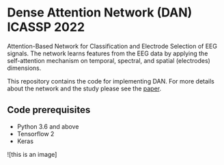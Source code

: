 # Dense Attention Network (DAN) ICASSP 2022
Attention-Based Network for Classification and Electrode Selection of EEG signals. The network learns features from the EEG data by applying the self-attention mechanism on temporal, spectral, and spatial (electrodes) dimensions.


This repository contains the code for implementing DAN. For more details about the network and the study please see the [paper](https://ieeexplore.ieee.org/document/9746241).

## Code prerequisites
* Python 3.6 and above
* Tensorflow 2
* Keras

![this is an image]














